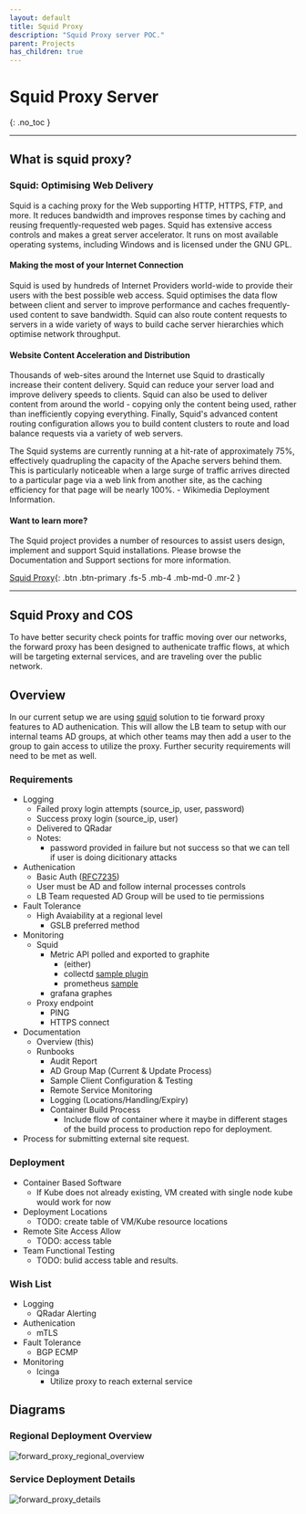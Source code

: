 ```yaml
---
layout: default
title: Squid Proxy
description: "Squid Proxy server POC."
parent: Projects
has_children: true
---
```



# Squid Proxy Server
{: .no_toc }

---
## What is squid proxy?

### Squid: Optimising Web Delivery
Squid is a caching proxy for the Web supporting HTTP, HTTPS, FTP, and more. It reduces bandwidth and improves response times by caching and reusing frequently-requested web pages. Squid has extensive access controls and makes a great server accelerator. It runs on most available operating systems, including Windows and is licensed under the GNU GPL.

#### Making the most of your Internet Connection
Squid is used by hundreds of Internet Providers world-wide to provide their users with the best possible web access. Squid optimises the data flow between client and server to improve performance and caches frequently-used content to save bandwidth. Squid can also route content requests to servers in a wide variety of ways to build cache server hierarchies which optimise network throughput.

#### Website Content Acceleration and Distribution
Thousands of web-sites around the Internet use Squid to drastically increase their content delivery. Squid can reduce your server load and improve delivery speeds to clients. Squid can also be used to deliver content from around the world - copying only the content being used, rather than inefficiently copying everything. Finally, Squid's advanced content routing configuration allows you to build content clusters to route and load balance requests via a variety of web servers.

The Squid systems are currently running at a hit-rate of approximately 75%, effectively quadrupling the capacity of the Apache servers behind them. This is particularly noticeable when a large surge of traffic arrives directed to a particular page via a web link from another site, as the caching efficiency for that page will be nearly 100%.  - Wikimedia Deployment Information.

#### Want to learn more?
The Squid project provides a number of resources to assist users design, implement and support Squid installations. Please browse the Documentation and Support sections for more information.

[Squid Proxy](http://www.squid-cache.org){: .btn .btn-primary .fs-5 .mb-4 .mb-md-0 .mr-2 } 

---

## Squid Proxy and COS

To have better security check points for traffic moving over our networks, the forward proxy has been designed to authenicate traffic flows, at which will be targeting external services, and are traveling over the public network. 

## Overview

In our current setup we are using [squid](http://www.squid-cache.org/) solution to tie forward proxy features to AD authenication. This will allow the LB team to setup with our internal teams AD groups, at which other teams may then add a user to the group to gain access to utilize the proxy. Further security requirements will need to be met as well.

### Requirements
 * Logging
    * Failed proxy login attempts (source_ip, user, password)
    * Success proxy login (source_ip, user)
    * Delivered to QRadar
    * Notes:
      * password provided in failure but not success so that we can tell if user is doing dicitionary attacks
 * Authenication
    * Basic Auth ([RFC7235](https://datatracker.ietf.org/doc/html/rfc7235))
    * User must be AD and follow internal processes controls
    * LB Team requested AD Group will be used to tie permissions
 * Fault Tolerance
   * High Avaiability at a regional level
     * GSLB preferred method
 * Monitoring
   * Squid
     * Metric API polled and exported to graphite
       * (either)
       * collectd [sample plugin](https://gist.github.com/wrzasa/dfd7b554171159a6b2ab24b03b8e30b8)
       * prometheus [sample](https://github.com/boynux/squid-exporter)
     * grafana graphes
   * Proxy endpoint
     * PING
     * HTTPS connect
 * Documentation
   * Overview (this)
   * Runbooks
     * Audit Report
     * AD Group Map (Current & Update Process)
     * Sample Client Configuration & Testing
     * Remote Service Monitoring
     * Logging (Locations/Handling/Expiry)
     * Container Build Process
       * Include flow of container where it maybe in different stages of the build process to production repo for deployment.
 * Process for submitting external site request.
### Deployment

  * Container Based Software
    * If Kube does not already existing, VM created with single node kube would work for now
  * Deployment Locations
    * TODO: create table of VM/Kube resource locations
  * Remote Site Access Allow
    * TODO: access table 
  * Team Functional Testing
    * TODO: bulid access table and results. 

### Wish List
  * Logging
    * QRadar Alerting
  * Authenication
    * mTLS
  * Fault Tolerance
    * BGP ECMP
  * Monitoring
    * Icinga
      * Utilize proxy to reach external service

## Diagrams 

### Regional Deployment Overview

![forward_proxy_regional_overview](https://github.ibm.com/cleversafe-infra/cos-lb-docs/raw/ced839050fe62a47c6a47e2043972994a66c3c60/assets/forward-proxy/forward_proxy.png)

### Service Deployment Details

![forward_proxy_details](https://github.ibm.com/cleversafe-infra/cos-lb-docs/blob/ced839050fe62a47c6a47e2043972994a66c3c60/assets/forward-proxy/forward_proxy_details.png)